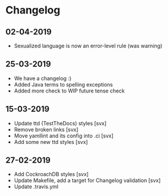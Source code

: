 # Changelog

## 02-04-2019

- Sexualized language is now an error-level rule (was warning)

## 25-03-2019

-   We have a changelog :)
-   Added Java terms to spelling exceptions
-   Added more check to WIP future tense check

## 15-03-2019

-   Update ttd (TestTheDocs) styles [svx]
-   Remove broken links [svx]
-   Move yamllint and its config into .ci [svx]
-   Add some new ttd styles [svx]

## 27-02-2019

-   Add CockroachDB styles [svx]
-   Update Makefile, add a target for Changelog validation [svx]
-   Update .travis.yml
